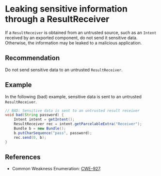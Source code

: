 # Leaking sensitive information through a ResultReceiver
If a `ResultReceiver` is obtained from an untrusted source, such as an `Intent` received by an exported component, do not send it sensitive data. Otherwise, the information may be leaked to a malicious application.


## Recommendation
Do not send sensitive data to an untrusted `ResultReceiver`.


## Example
In the following (bad) example, sensitive data is sent to an untrusted `ResultReceiver`.


```java
// BAD: Sensitive data is sent to an untrusted result receiver 
void bad(String password) {
    Intent intent = getIntent();
    ResultReceiver rec = intent.getParcelableExtra("Receiver");
    Bundle b = new Bundle();
    b.putCharSequence("pass", password);
    rec.send(0, b); 
}
```

## References
* Common Weakness Enumeration: [CWE-927](https://cwe.mitre.org/data/definitions/927.html).
